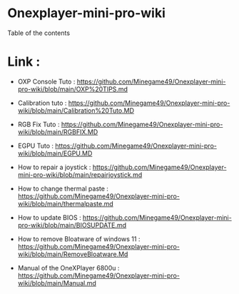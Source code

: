# Onexplayer-mini-pro-wiki
Table of the contents

# Link : 

- OXP Console Tuto : https://github.com/Minegame49/Onexplayer-mini-pro-wiki/blob/main/OXP%20TIPS.md

- Calibration tuto : https://github.com/Minegame49/Onexplayer-mini-pro-wiki/blob/main/Calibration%20Tuto.MD

- RGB Fix Tuto : https://github.com/Minegame49/Onexplayer-mini-pro-wiki/blob/main/RGBFIX.MD

- EGPU Tuto : https://github.com/Minegame49/Onexplayer-mini-pro-wiki/blob/main/EGPU.MD

- How to repair a joystick : https://github.com/Minegame49/Onexplayer-mini-pro-wiki/blob/main/repairjoystick.md

- How to change thermal paste : https://github.com/Minegame49/Onexplayer-mini-pro-wiki/blob/main/thermalpaste.md

- How to update BIOS : https://github.com/Minegame49/Onexplayer-mini-pro-wiki/blob/main/BIOSUPDATE.md

- How to remove Bloatware of windows 11 : https://github.com/Minegame49/Onexplayer-mini-pro-wiki/blob/main/RemoveBloatware.Md

- Manual of the OneXPlayer 6800u : https://github.com/Minegame49/Onexplayer-mini-pro-wiki/blob/main/Manual.md

